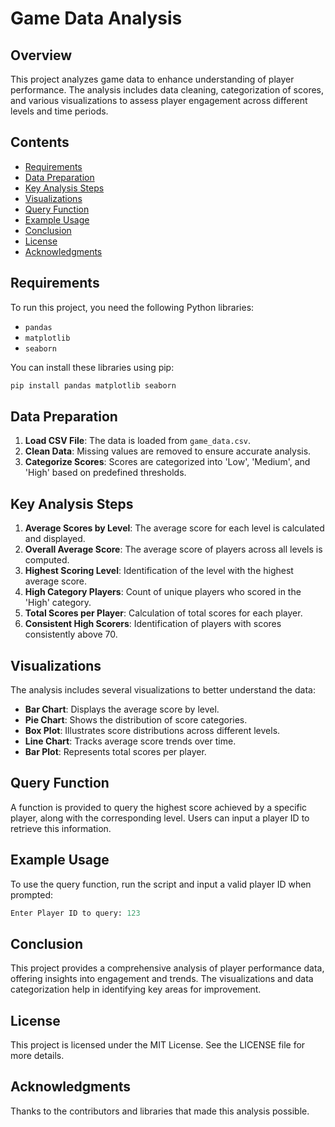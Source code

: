 # Game Data Analysis

## Overview
This project analyzes game data to enhance understanding of player performance. The analysis includes data cleaning, categorization of scores, and various visualizations to assess player engagement across different levels and time periods.

## Contents
- [Requirements](#requirements)
- [Data Preparation](#data-preparation)
- [Key Analysis Steps](#key-analysis-steps)
- [Visualizations](#visualizations)
- [Query Function](#query-function)
- [Example Usage](#example-usage)
- [Conclusion](#conclusion)
- [License](#license)
- [Acknowledgments](#acknowledgments)

## Requirements
To run this project, you need the following Python libraries:
- `pandas`
- `matplotlib`
- `seaborn`

You can install these libraries using pip:

```bash
pip install pandas matplotlib seaborn
```

## Data Preparation
1. **Load CSV File**: The data is loaded from `game_data.csv`.
2. **Clean Data**: Missing values are removed to ensure accurate analysis.
3. **Categorize Scores**: Scores are categorized into 'Low', 'Medium', and 'High' based on predefined thresholds.

## Key Analysis Steps
1. **Average Scores by Level**: The average score for each level is calculated and displayed.
2. **Overall Average Score**: The average score of players across all levels is computed.
3. **Highest Scoring Level**: Identification of the level with the highest average score.
4. **High Category Players**: Count of unique players who scored in the 'High' category.
5. **Total Scores per Player**: Calculation of total scores for each player.
6. **Consistent High Scorers**: Identification of players with scores consistently above 70.

## Visualizations
The analysis includes several visualizations to better understand the data:
- **Bar Chart**: Displays the average score by level.
- **Pie Chart**: Shows the distribution of score categories.
- **Box Plot**: Illustrates score distributions across different levels.
- **Line Chart**: Tracks average score trends over time.
- **Bar Plot**: Represents total scores per player.

## Query Function
A function is provided to query the highest score achieved by a specific player, along with the corresponding level. Users can input a player ID to retrieve this information.

## Example Usage
To use the query function, run the script and input a valid player ID when prompted:

```python
Enter Player ID to query: 123
```

## Conclusion
This project provides a comprehensive analysis of player performance data, offering insights into engagement and trends. The visualizations and data categorization help in identifying key areas for improvement.

## License
This project is licensed under the MIT License. See the LICENSE file for more details.

## Acknowledgments
Thanks to the contributors and libraries that made this analysis possible.
